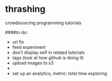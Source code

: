 # thrashing
crowdsourcing programming tutorials

####to do:
* url fix
* feed experiment
* don't display self in related tutorials
* tags (look at how github is doing it)
* upload images to s3
* 
* set up an analytics, metric: total time exploring
